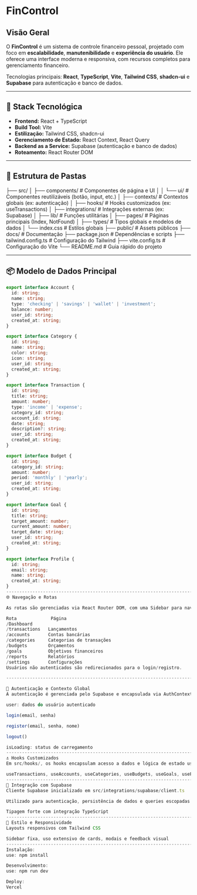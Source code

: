 # FinControl

## Visão Geral

O **FinControl** é um sistema de controle financeiro pessoal, projetado com foco em **escalabilidade**, **manutenibilidade** e **experiência do usuário**. Ele oferece uma interface moderna e responsiva, com recursos completos para gerenciamento financeiro.

Tecnologias principais: **React**, **TypeScript**, **Vite**, **Tailwind CSS**, **shadcn-ui** e **Supabase** para autenticação e banco de dados.

-----------------------------------------------------------------------

## 🧱 Stack Tecnológica

- **Frontend:** React + TypeScript  
- **Build Tool:** Vite  
- **Estilização:** Tailwind CSS, shadcn-ui  
- **Gerenciamento de Estado:** React Context, React Query  
- **Backend as a Service:** Supabase (autenticação e banco de dados)  
- **Roteamento:** React Router DOM  

-----------------------------------------------------------------------

## 📁 Estrutura de Pastas

├── src/
│ ├── components/ # Componentes de página e UI
│ │ └── ui/ # Componentes reutilizáveis (botão, input, etc.)
│ ├── contexts/ # Contextos globais (ex: autenticação)
│ ├── hooks/ # Hooks customizados (ex: useTransactions)
│ ├── integrations/ # Integrações externas (ex: Supabase)
│ ├── lib/ # Funções utilitárias
│ ├── pages/ # Páginas principais (Index, NotFound)
│ ├── types/ # Tipos globais e modelos de dados
│ └── index.css # Estilos globais
├── public/ # Assets públicos
├── docs/ # Documentação
├── package.json # Dependências e scripts
├── tailwind.config.ts # Configuração do Tailwind
├── vite.config.ts # Configuração do Vite
└── README.md # Guia rápido do projeto

-----------------------------------------------------------------------

## 📦 Modelo de Dados Principal

```ts
export interface Account {
  id: string;
  name: string;
  type: 'checking' | 'savings' | 'wallet' | 'investment';
  balance: number;
  user_id: string;
  created_at: string;
}

export interface Category {
  id: string;
  name: string;
  color: string;
  icon: string;
  user_id: string;
  created_at: string;
}

export interface Transaction {
  id: string;
  title: string;
  amount: number;
  type: 'income' | 'expense';
  category_id: string;
  account_id: string;
  date: string;
  description?: string;
  user_id: string;
  created_at: string;
}

export interface Budget {
  id: string;
  category_id: string;
  amount: number;
  period: 'monthly' | 'yearly';
  user_id: string;
  created_at: string;
}

export interface Goal {
  id: string;
  title: string;
  target_amount: number;
  current_amount: number;
  target_date: string;
  user_id: string;
  created_at: string;
}

export interface Profile {
  id: string;
  email: string;
  name: string;
  created_at: string;
}
-----------------------------------------------------------------------
🌐 Navegação e Rotas

As rotas são gerenciadas via React Router DOM, com uma Sidebar para navegação principal.

Rota	         Página
/Dashboard
/transactions	Lançamentos
/accounts	    Contas bancárias
/categories	    Categorias de transações
/budgets	    Orçamentos
/goals	        Objetivos financeiros
/reports	    Relatórios
/settings	    Configurações
Usuários não autenticados são redirecionados para o login/registro.

-----------------------------------------------------------------------

🔐 Autenticação e Contexto Global
A autenticação é gerenciada pelo Supabase e encapsulada via AuthContext, que fornece:

user: dados do usuário autenticado

login(email, senha)

register(email, senha, nome)

logout()

isLoading: status de carregamento
-----------------------------------------------------------------------
⚓ Hooks Customizados
Em src/hooks/, os hooks encapsulam acesso a dados e lógica de estado usando React Query:

useTransactions, useAccounts, useCategories, useBudgets, useGoals, useProfile
-----------------------------------------------------------------------
🔌 Integração com Supabase
Cliente Supabase inicializado em src/integrations/supabase/client.ts

Utilizado para autenticação, persistência de dados e queries escopadas por usuário

Tipagem forte com integração TypeScript
-----------------------------------------------------------------------
📱 Estilo e Responsividade
Layouts responsivos com Tailwind CSS

Sidebar fixa, uso extensivo de cards, modais e feedback visual
-----------------------------------------------------------------------
Instalação:
use: npm install

Desenvolvimento:
use: npm run dev

Deploy:
Vercel